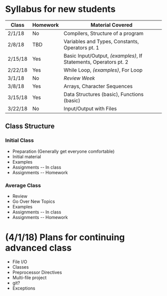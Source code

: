 # Syllabus for new students

 Class   | Homework | Material Covered
---------|----------|-----------------
2/1/18   | No       | Compilers, Structure of a program
2/8/18   | TBD      | Variables and Types, Constants, Operators pt. 1
2/15/18  | Yes      | Basic Input/Output, _(examples)_, If Statements, Operators pt. 2
2/22/18  | Yes      | While Loop, _(examples)_, For Loop
3/1/18   | No       | _Review Week_
3/8/18   | Yes      | Arrays, Character Sequences
3/15/18  | Yes      | Data Structures (basic), Functions (basic)
3/22/18  | No       | Input/Output with Files

## Class Structure

### Initial Class
* Preparation (Generally get everyone comfortable)
* Initial material
* Examples
* Assignments -- In class
* Assignments -- Homework

### Average Class
* Review
* Go Over New Topics
* Examples
* Assignments -- In class
* Assignments -- Homework


# (4/1/18) Plans for continuing advanced class
* File I/O
* Classes
* Preprocessor Directives
* Multi-file project
* git?
* Exceptions